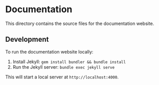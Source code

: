 <!-- bundle exec jekyll serve -->

# Documentation

This directory contains the source files for the documentation website.

## Development

To run the documentation website locally:

1.  Install Jekyll: `gem install bundler && bundle install`
2.  Run the Jekyll server: `bundle exec jekyll serve`

This will start a local server at `http://localhost:4000`.
